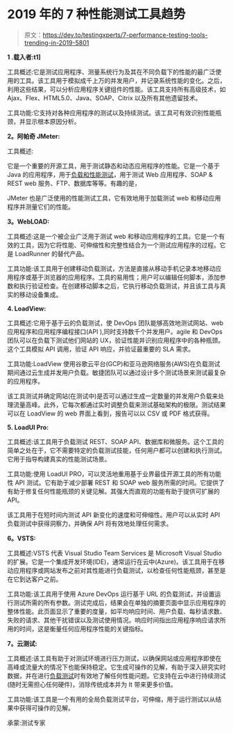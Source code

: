 # 2019 年的 7 种性能测试工具趋势

> 原文：<https://dev.to/testingxperts/7-performance-testing-tools-trending-in-2019-5801>

**1 .载入者:t1]**

工具概述:它是测试应用程序、测量系统行为及其在不同负载下的性能的最广泛使用的工具。该工具用于模拟成千上万的并发用户，并记录系统性能的变化。之后，利用这些结果，可以分析应用程序关键组件的性能。该工具支持所有高级技术，如 Ajax、Flex、HTML5.0、Java、SOAP、Citrix 以及所有其他遗留技术。

工具功能:它支持对各种应用程序的测试以及持续测试。该工具可有效识别性能瓶颈，并显示根本原因分析。

**2。阿帕奇 JMeter:**

工具概述:

它是一个重要的开源工具，用于测试静态和动态应用程序的性能。它是一个基于 Java 的应用程序，用于[负载和性能测试](https://www.testingxperts.com/services/performance-testing/)，用于测试 Web 应用程序、SOAP & REST web 服务、FTP、数据库等等。有趣的是，

JMeter 也是广泛使用的性能测试工具，它有效地用于加载测试 web 和移动应用程序并测量它们的性能。

**3。WebLOAD:**

工具概述:这是一个被企业广泛用于测试 web 和移动应用程序的工具。它是一个有效的工具，因为它将性能、可伸缩性和完整性结合为一个测试应用程序的过程。它是 LoadRunner 的替代产品。

工具功能:该工具用于创建移动负载测试，方法是直接从移动手机记录本地移动应用程序或基于浏览器的应用程序。工具的易用性；用户可以编辑任何脚本，添加参数和执行验证检查。在创建移动脚本之后，它执行移动负载测试，并且该工具与真实的移动设备集成。

**4\. LoadView:**

工具概述:它用于基于云的负载测试，使 DevOps 团队能够高效地测试网站、web 应用程序和应用程序编程接口(API ),同时支持数千个并发用户。agile 和 DevOps 团队可以在负载下测试他们网站的 UX，验证性能并识别应用程序中的各种瓶颈。这个工具模拟 API 调用，验证 API 响应，并验证最重要的 SLA 需求。

工具功能:LoadView 使用谷歌云平台(GCP)和亚马逊网络服务(AWS)在负载测试期间通过云生成并发用户负载。敏捷团队可以通过设计多个测试场景来测试最复杂的应用程序。

该工具测试并确定网站(在测试中)是否可以通过生成一定数量的并发用户负载来处理流量高峰。此外，它每次都通过实时调整负载来测试基础架构的极限。测试结果可以在 LoadView 的 web 界面上看到，报告可以以 CSV 或 PDF 格式获得。

**5. LoadUI Pro:**

工具概述:该工具用于负载测试 REST、SOAP API、数据库和微服务。这个工具的简单之处在于，它不需要特定的负载测试技能，任何用户都可以创建和执行测试。它用于指导构建真实的性能测试场景。

工具功能:使用 LoadUI PRO，可以灵活地重用基于业界最佳开源工具的所有功能性 API 测试。它有助于减少部署 REST 和 SOAP web 服务所需的时间。它提供了有助于修复任何性能瓶颈的关键见解。其强大而直观的功能有助于提供可扩展的 API。

该工具用于在短时间内测试 API 新变化的速度和可伸缩性。用户可以从实时 API 负载测试中获得洞察力，并确保 API 将有效地处理任何需求。

**6。VSTS:**

工具概述:VSTS 代表 Visual Studio Team Services 是 Microsoft Visual Studio 的扩展。它是一个集成开发环境(IDE)，通常运行在云中(Azure)。该工具用于在移动应用程序或网站发布之前对其性能进行负载测试，以检查任何性能瓶颈，甚至是在它到达客户之前。

工具功能:该工具用于使用 Azure DevOps 运行基于 URL 的负载测试，并设置运行测试所需的所有参数。测试完成后，结果会在单独的摘要页面中显示应用程序的整体性能。此页面显示了重要的度量，如平均响应时间、用户负载、每秒请求数、失败的请求、其他干扰错误以及测试使用情况。响应时间指出应用程序响应请求所用的时间，这是衡量任何应用程序性能的关键指标。

**7。云测试:**

工具概述:该工具有助于对测试环境进行压力测试，以确保网站或应用程序即使在高峰或流量大的情况下也能保持稳定。它生成可操作的见解，有助于深入研究实时数据，并在进行[负载测试](https://www.testingxperts.com/blog/Performance-Testing-Tools)时有效地了解任何性能问题。它支持在云中进行持续测试(随时无需担心任何硬件)，消除传统成本并为 It 带来更多价值。

工具功能:该工具是一个有用的全局负载测试平台，可伸缩，用于运行测试以从结果中获得可操作的见解。

承蒙:测试专家